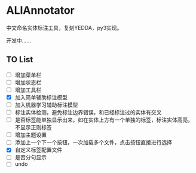# ALIAnnotator

中文命名实体标注工具，复刻YEDDA，py3实现。

开发中......

## TO List

- [ ] 增加菜单栏
- [ ] 增加状态栏
- [ ] 增加工具栏
- [X] 加入简单辅助标注模型
- [ ] 加入机器学习辅助标注模型
- [ ] 标注实体检测，避免标注边界错误，和已经标注过的实体有交叉
- [ ] 是否标签能单独显示出来，如在实体上方有一个单独的标签，标注实体高亮，不显示正则标签
- [ ] 增加主题设置
- [ ] 添加上一个下一个按钮，一次加载多个文件，点击按钮直接进行选择
- [X] 自定义标签配置文件
- [ ] 是否分句显示
- [ ] undo
